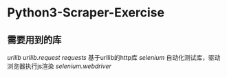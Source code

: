 # Python3-Scraper-Exercise

## 需要用到的库
*urllib*
*urllib.request*
*requests* 基于urllib的http库
*selenium* 自动化测试库，驱动浏览器执行js渲染
*selenium.webdriver*
